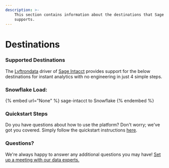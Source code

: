 ```yaml
---
description: >-
    This section contains information about the destinations that Sage Intacct
    supports.
---
```


# Destinations

### Supported Destinations

The [Lyftrondata](https://www.lyftrondata.com/) driver of [Sage Intacct](None) provides support for the below destinations for instant analytics with no engineering in just 4 simple steps.

### Snowflake Load:

{% embed url="None" %}
sage-intacct to Snowflake
{% endembed %}

### Quickstart Steps

Do you have questions about how to use the platform? Don't worry; we've got you covered. Simply follow the quickstart instructions [here](README.md).

### Questions? <a href="#questions" id="questions"></a>

We're always happy to answer any additional questions you may have! [Set up a meeting with our data experts.](https://www.lyftrondata.com/book-a-meeting/)
